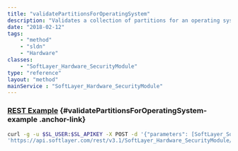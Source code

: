 ```yaml
---
title: "validatePartitionsForOperatingSystem"
description: "Validates a collection of partitions for an operating system"
date: "2018-02-12"
tags:
    - "method"
    - "sldn"
    - "Hardware"
classes:
    - "SoftLayer_Hardware_SecurityModule"
type: "reference"
layout: "method"
mainService : "SoftLayer_Hardware_SecurityModule"
---
```


### [REST Example](#validatePartitionsForOperatingSystem-example) <a href="/article/rest/"><i class="fas fa-question"></i></a> {#validatePartitionsForOperatingSystem-example .anchor-link} 
```bash
curl -g -u $SL_USER:$SL_APIKEY -X POST -d '{"parameters": [SoftLayer_Software_Description, SoftLayer_Hardware_Component_Partition]}' \
'https://api.softlayer.com/rest/v3.1/SoftLayer_Hardware_SecurityModule/validatePartitionsForOperatingSystem'
```
